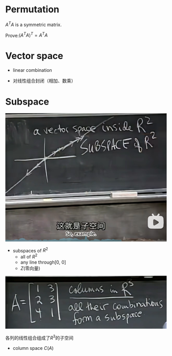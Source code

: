 # Permutation

$A^TA$ is a symmetric matrix.

Prove:$(A^TA)^T=A^TA$

# Vector space

- linear combination

- 对线性组合封闭（相加、数乘）

# Subspace

![image-20230316110918680](images/image-20230316110918680.png)

- subspaces of $R^2$
  - all of $R^2$
  - any line through[0, 0]
  - $Z$(零向量)

![image-20230316112044497](images/image-20230316112044497.png)

各列的线性组合组成了$R^3$的子空间

- column space $C(A)$

